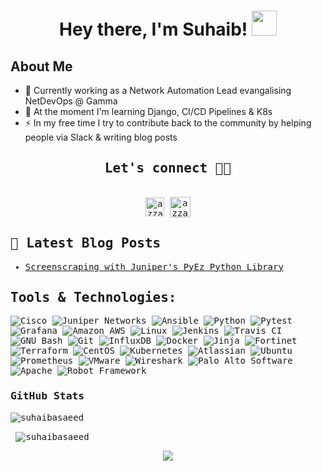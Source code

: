 <div align="center">
<h1 align="center">Hey there, I'm Suhaib! <img src="https://media.giphy.com/media/hvRJCLFzcasrR4ia7z/giphy.gif" width="40"></h1>
<!-- <h4 align="center"> Suhaib is an Engineer at heart with a passion for Network Automation, Cloud Technologies and DevOps! </h4> -->
</div>

## **About Me**

- 🔭 Currently working as a Network Automation Lead evangalising NetDevOps @ Gamma 
- 🌱 At the moment I'm learning Django, CI/CD Pipelines & K8s
- ⚡ In my free time I try to contribute back to the community by helping people via Slack & writing blog posts


<div>
  <samp>
    <h2 align="center">Let's connect 🤝🏻</h2>
    <p align="center">
      <br/>
      <a href="https://www.linkedin.com/in/suhaibsaeed/" target="blank"><img align="center"
         src="https://img.shields.io/badge/linkedin-%231DA1F2.svg?style=for-the-badge&logo=linkedin&logoColor=white"
         alt="azzar" height="30"/></a>
      <a href="https://cloudnetdev.ghost.io/" target="blank"><img align="center"
          src="https://img.shields.io/badge/Ghost-000?style=for-the-badge&logo=ghost&logoColor=yellow"
          alt="azzar" height="33"/></a>
</details>


## 🎯 Latest Blog Posts

<!-- BLOG-POST-LIST:START -->
- [Screenscraping with Juniper's PyEz Python Library](https://cloudnetdev.ghost.io/netconf-screen-scraping-with-pyez/)
<!-- BLOG-POST-LIST:END -->

<h2 align="left">Tools & Technologies:</h2>
<p align="center"> 

![Cisco](https://a11ybadges.com/badge?logo=cisco)
![Juniper Networks](https://a11ybadges.com/badge?logo=junipernetworks)
![Ansible](https://a11ybadges.com/badge?logo=ansible)
![Python](https://a11ybadges.com/badge?logo=python)
![Pytest](https://a11ybadges.com/badge?logo=pytest)
![Grafana](https://a11ybadges.com/badge?logo=grafana)
![Amazon AWS](https://a11ybadges.com/badge?logo=amazonaws)
![Linux](https://a11ybadges.com/badge?logo=linux)
![Jenkins](https://a11ybadges.com/badge?logo=jenkins)
![Travis CI](https://a11ybadges.com/badge?logo=travisci)
![GNU Bash](https://a11ybadges.com/badge?logo=gnubash)
![Git](https://a11ybadges.com/badge?logo=git)
![InfluxDB](https://a11ybadges.com/badge?logo=influxdb)
![Docker](https://a11ybadges.com/badge?logo=docker)
![Jinja](https://a11ybadges.com/badge?logo=jinja)
![Fortinet](https://a11ybadges.com/badge?logo=fortinet)
![Terraform](https://a11ybadges.com/badge?logo=terraform)
![CentOS](https://a11ybadges.com/badge?logo=centos)
![Kubernetes](https://a11ybadges.com/badge?logo=kubernetes)
![Atlassian](https://a11ybadges.com/badge?logo=atlassian)
![Ubuntu](https://a11ybadges.com/badge?logo=ubuntu)
![Prometheus](https://a11ybadges.com/badge?logo=prometheus)
![VMware](https://a11ybadges.com/badge?logo=vmware)
![Wireshark](https://a11ybadges.com/badge?logo=wireshark)
![Palo Alto Software](https://a11ybadges.com/badge?logo=paloaltosoftware)
![Apache](https://a11ybadges.com/badge?logo=apache)
![Robot Framework](https://a11ybadges.com/badge?logo=robotframework)



### GitHub Stats

<p><img align="center" src="https://github-readme-stats.vercel.app/api/top-langs?username=suhaibasaeed&show_icons=true&locale=en&layout=compact" alt="suhaibasaeed" /></p>

<p>&nbsp;<img align="center" src="https://github-readme-stats.vercel.app/api?username=suhaibasaeed&show_icons=true&locale=en" alt="suhaibasaeed" /></p>


<p align="center">
  <img src="https://komarev.com/ghpvc/?username=suhaibasaeed&color=green&style=liquid" />
</p>
